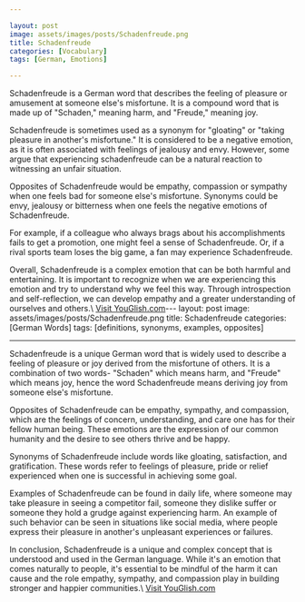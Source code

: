 ```yaml
---

layout: post
image: assets/images/posts/Schadenfreude.png
title: Schadenfreude
categories: [Vocabulary]
tags: [German, Emotions]

---
```


Schadenfreude is a German word that describes the feeling of pleasure or amusement at someone else's misfortune. It is a compound word that is made up of "Schaden," meaning harm, and "Freude," meaning joy.

Schadenfreude is sometimes used as a synonym for "gloating" or "taking pleasure in another's misfortune." It is considered to be a negative emotion, as it is often associated with feelings of jealousy and envy. However, some argue that experiencing schadenfreude can be a natural reaction to witnessing an unfair situation.

Opposites of Schadenfreude would be empathy, compassion or sympathy when one feels bad for someone else's misfortune. Synonyms could be envy, jealousy or bitterness when one feels the negative emotions of Schadenfreude.

For example, if a colleague who always brags about his accomplishments fails to get a promotion, one might feel a sense of Schadenfreude. Or, if a rival sports team loses the big game, a fan may experience Schadenfreude.

Overall, Schadenfreude is a complex emotion that can be both harmful and entertaining. It is important to recognize when we are experiencing this emotion and try to understand why we feel this way. Through introspection and self-reflection, we can develop empathy and a greater understanding of ourselves and others.\ <a id="yg-widget-0" class="youglish-widget" data-query="Schadenfreude" data-lang="german" data-components="8412" data-auto-start="0" data-bkg-color="theme_light" data-title="How%20to%20pronounce%20Schadenfreude%20in%20German"  rel="nofollow" href="https://youglish.com">Visit YouGlish.com</a><script async src="https://youglish.com/public/emb/widget.js" charset="utf-8"></script>---
layout: post
image: assets/images/posts/Schadenfreude.png
title: Schadenfreude
categories: [German Words]
tags: [definitions, synonyms, examples, opposites]

---

Schadenfreude is a unique German word that is widely used to describe a feeling of pleasure or joy derived from the misfortune of others. It is a combination of two words- "Schaden" which means harm, and "Freude" which means joy, hence the word Schadenfreude means deriving joy from someone else's misfortune. 

Opposites of Schadenfreude can be empathy, sympathy, and compassion, which are the feelings of concern, understanding, and care one has for their fellow human being. These emotions are the expression of our common humanity and the desire to see others thrive and be happy. 

Synonyms of Schadenfreude include words like gloating, satisfaction, and gratification. These words refer to feelings of pleasure, pride or relief experienced when one is successful in achieving some goal. 

Examples of Schadenfreude can be found in daily life, where someone may take pleasure in seeing a competitor fail, someone they dislike suffer or someone they hold a grudge against experiencing harm. An example of such behavior can be seen in situations like social media, where people express their pleasure in another's unpleasant experiences or failures. 

In conclusion, Schadenfreude is a unique and complex concept that is understood and used in the German language. While it's an emotion that comes naturally to people, it's essential to be mindful of the harm it can cause and the role empathy, sympathy, and compassion play in building stronger and happier communities.\ <a id="yg-widget-0" class="youglish-widget" data-query="Schadenfreude" data-lang="german" data-components="8412" data-auto-start="0" data-bkg-color="theme_light" data-title="How%20to%20pronounce%20Schadenfreude%20in%20German"  rel="nofollow" href="https://youglish.com">Visit YouGlish.com</a><script async src="https://youglish.com/public/emb/widget.js" charset="utf-8"></script>